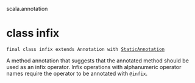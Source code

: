scala.annotation
# class infix

<pre><code class="language-scala" >final class infix extends Annotation with <a href="./StaticAnnotation.md">StaticAnnotation</a></pre></code>
A method annotation that suggests that the annotated method should
be used as an infix operator. Infix operations with alphanumeric
operator names require the operator to be annotated with `@infix`.

